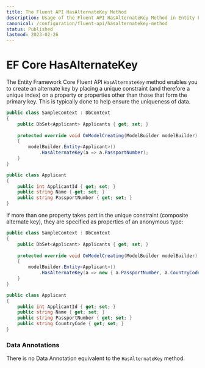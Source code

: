 ```yaml
---
title: The Fluent API HasAlternateKey Method
description: Usage of the Fluent API HasAlternateKey Method in Entity Framework Core
canonical: /configuration/fluent-api/hasalternatekey-method
status: Published
lastmod: 2023-02-26
---
```


# EF Core HasAlternateKey


The Entity Framework Core Fluent API `HasAlternateKey` method enables you to create an alternate key by placing a unique constraint (and therefore a unique index) on a property or properties other than those that form the primary key. This is typically done to help ensure the uniqueness of data.
```csharp
public class SampleContext : DbContext
{
    public DbSet<Applicant> Applicants { get; set; }
    
    protected override void OnModelCreating(ModelBuilder modelBuilder)
    {
        modelBuilder.Entity<Applicant>()
            .HasAlternateKey(a => a.PassportNumber);
    }      
}

public class Applicant
{
    public int ApplicantId { get; set; }
    public string Name { get; set; }
    public string PassportNumber { get; set; }
}
```
If more than one property takes part in the unique constraint (composite alternate key), they are specified as properties of an anonymous type:

```csharp
public class SampleContext : DbContext
{
    public DbSet<Applicant> Applicants { get; set; }
    
    protected override void OnModelCreating(ModelBuilder modelBuilder)
    {
        modelBuilder.Entity<Applicant>()
            .HasAlternateKey(a => new { a.PassportNumber, a.CountryCode });
    } 
}

public class Applicant
{
    public int ApplicantId { get; set; }
    public string Name { get; set; }
    public string PassportNumber { get; set; }
    public string CountryCode { get; set; }
}
```

### Data Annotations

There is no Data Annotation equivalent to the `HasAlternateKey` method.
